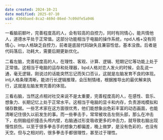 ```yaml
---
date created: 2024-10-21
date modified: 2025-07-10
uid: 4304baed-8ca2-469d-86ed-7c09dfe5a946
---
```


一看脑前额叶，完善程度高的人，会有较高的自控力，同时有同情心，能共情他人，道德水平处于正常值。这部分功能相当于电脑的操作系统，npd人格+没有同情心，intp人格缺乏自控力，前者是底层代码缺失且兼容性低，基本没救。后者是代码落后，功耗大，需要后期更新优化。

二看左脑，完善程度高的人，在理性、客观、计算、逻辑、短期记忆等功能上处于正常值。这相当于电脑的运存和处理器，bpd人格对恋人发火的时候，会乱说一通，毫无逻辑，刚说过的话能突然忘记而矢口否认，这就是左脑发育不良的体现。intj人格条理清晰，能进行长逻辑推理，会压制情绪，根据推导出的最优解来执行，这就是左脑发育完善的体现。

三看右脑，当然这点相对社交来说不是太重要，完善程度高的人，在感性、音乐、想象力、长期记忆上处于正常水平。这相当于电脑的显卡和内存，负责游戏模拟和储存数据。一些艺术家在这方面很优秀，他们能想象出色彩丰富的动态画面，也能清晰记住很久以前发生的事。而一些拳击手，常常被攻击左侧头部，那么在冲击下，右侧脑组织撞击头颅内壁，右脑通过形变吸收更多的冲击力，就导致右脑出现慢性损伤。以至于很多拳击手的想象力都偏差，晚上做梦，是没有色彩的，也没有天空。但与之相对的，很多拳击手都很理性，甚至过于理性。
